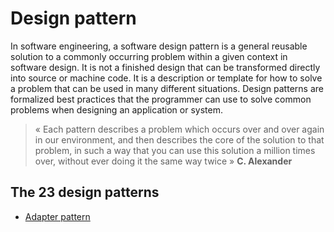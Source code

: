 # Design pattern 

In software engineering, a software design pattern is a general reusable solution to a commonly occurring problem within a given context in software design. It is not a finished design that can be transformed directly into source or machine code. It is a description or template for how to solve a problem that can be used in many different situations. Design patterns are formalized best practices that the programmer can use to solve common problems when designing an application or system.

> « Each pattern describes a problem which occurs over and over
> again in our environment, and then describes the core of the solution
> to that problem, in such a way that you can use this solution a million
> times over, without ever doing it the same way twice »
> **C. Alexander**

## The 23 design patterns

- [Adapter pattern](adapter/README.md)
